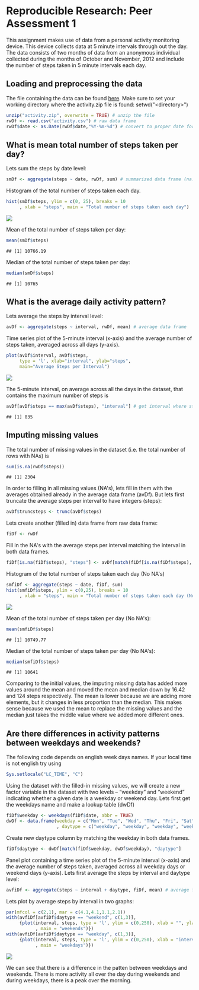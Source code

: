 # Reproducible Research: Peer Assessment 1


This assignment makes use of data from a personal activity monitoring device. This device collects data at 5 minute intervals through out the day. The data consists of two months of data from an anonymous individual collected during the months of October and November, 2012 and include the number of steps taken in 5 minute intervals each day.

## Loading and preprocessing the data
The file containing the data can be found [here](https://d396qusza40orc.cloudfront.net/repdata%2Fdata%2Factivity.zip). Make sure to set your working directory where the activity.zip file is found: setwd("\<directory\>")

```r
unzip("activity.zip", overwrite = TRUE) # unzip the file
rwDf <- read.csv("activity.csv") # raw data frame
rwDf$date <- as.Date(rwDf$date,"%Y-%m-%d") # convert to proper date format
```


## What is mean total number of steps taken per day?
Lets sum the steps by date level:

```r
smDf <- aggregate(steps ~ date, rwDf, sum) # summarized data frame (na.omit by default)
```
Histogram of the total number of steps taken each day.

```r
hist(smDf$steps, ylim = c(0, 25), breaks = 10
     , xlab = "steps", main = "Total number of steps taken each day")
```

![](PA1_template_files/figure-html/unnamed-chunk-3-1.png) 

Mean of the total number of steps taken per day:

```r
mean(smDf$steps)
```

```
## [1] 10766.19
```
Median of the total number of steps taken per day:

```r
median(smDf$steps)
```

```
## [1] 10765
```

## What is the average daily activity pattern?

Lets average the steps by interval level:

```r
avDf <- aggregate(steps ~ interval, rwDf, mean) # average data frame
```
Time series plot of the 5-minute interval (x-axis) and the average number of steps taken, averaged across all days (y-axis).

```r
plot(avDf$interval, avDf$steps, 
     type = 'l', xlab="interval", ylab="steps", 
     main="Average Steps per Interval")
```

![](PA1_template_files/figure-html/unnamed-chunk-7-1.png) 

The 5-minute interval, on average across all the days in the dataset, that contains the maximum number of steps is

```r
avDf[avDf$steps == max(avDf$steps), "interval"] # get interval where steps is max
```

```
## [1] 835
```

## Imputing missing values

The total number of missing values in the dataset (i.e. the total number of rows with NAs) is

```r
sum(is.na(rwDf$steps))
```

```
## [1] 2304
```
In order to filling in all missing values (NA's), lets fill in them with the averages obtained already in the average data frame (avDf). But lets first truncate the average steps per interval to have integers (steps):

```r
avDf$truncsteps <- trunc(avDf$steps)
```
Lets create another (filled in) data frame from raw data frame:

```r
fiDf <- rwDf
```
Fill in the NA's with the average steps per interval matching the interval in both data frames.

```r
fiDf[is.na(fiDf$steps), "steps"] <- avDf[match(fiDf[is.na(fiDf$steps), "interval"], avDf$interval), "truncsteps"]
```
Histogram of the total number of steps taken each day (No NA's)

```r
smfiDf <- aggregate(steps ~ date, fiDf, sum)
hist(smfiDf$steps, ylim = c(0,25), breaks = 10
     , xlab = "steps", main = "Total number of steps taken each day (No NA's)")
```

![](PA1_template_files/figure-html/unnamed-chunk-13-1.png) 

Mean of the total number of steps taken per day (No NA's):

```r
mean(smfiDf$steps)
```

```
## [1] 10749.77
```
Median of the total number of steps taken per day (No NA's):

```r
median(smfiDf$steps)
```

```
## [1] 10641
```
Comparing to the initial values, the imputing missing data has added more values around the mean and moved the mean and median down by 16.42 and 124 steps respectively. The mean is lower because we are adding more elements, but it changes in less proportion than the median. This makes sense because we used the mean to replace the missing values and the median just takes the middle value where we added more different ones. 

## Are there differences in activity patterns between weekdays and weekends?
The following code depends on english week days names. If your local time is not english try using 

```r
Sys.setlocale("LC_TIME", "C")
```
Using the dataset with the filled-in missing values, we will create a new factor variable in the dataset with two levels – “weekday” and “weekend” indicating whether a given date is a weekday or weekend day.
Lets first get the weekdays name and make a lookup table (dwDf)

```r
fiDf$weekday <- weekdays(fiDf$date, abbr = TRUE)
dwDf <- data.frame(weekday = c("Mon", "Tue", "Wed", "Thu", "Fri", "Sat", "Sun")
                   , daytype = c("weekday", "weekday", "weekday", "weekday", "weekday", "weekend", "weekend"))
```
Create new daytype column by matching the weekday in both data frames.

```r
fiDf$daytype <- dwDf[match(fiDf$weekday, dwDf$weekday), "daytype"]
```
Panel plot containing a time series plot of the 5-minute interval (x-axis) and the average number of steps taken, averaged across all weekday days or weekend days (y-axis).
Lets first average the steps by interval and daytype level:

```r
avfiDf <- aggregate(steps ~ interval + daytype, fiDf, mean) # average filled in data frame
```
Lets plot by average steps by interval in two graphs:

```r
par(mfcol = c(2,1), mar = c(4.1,4.1,1.1,2.1))
with(avfiDf[avfiDf$daytype == "weekend", c(1,3)],
     {plot(interval, steps, type = 'l', ylim = c(0,250), xlab = "", ylab = "steps"
           , main = "weekends")}) 
with(avfiDf[avfiDf$daytype == "weekday", c(1,3)],
     {plot(interval, steps, type = 'l', ylim = c(0,250), xlab = "interval", ylab = "steps"
           , main = "weekdays")})
```

![](PA1_template_files/figure-html/unnamed-chunk-20-1.png) 

We can see that there is a difference in the patten between weekdays and weekends. There is more activity all over the day during weekends and during weekdays, there is a peak over the morning.
